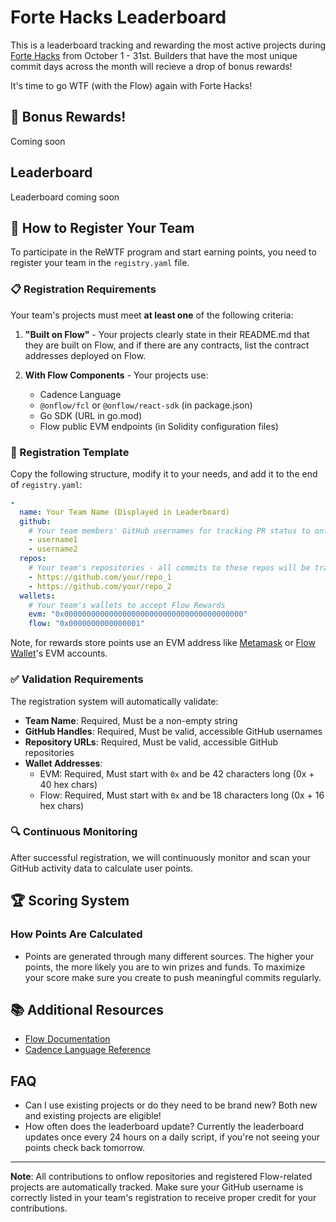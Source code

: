 # Forte Hacks Leaderboard

This is a leaderboard tracking and rewarding the most active projects during [Forte Hacks](https://link.flow.com/ForteHacksDevRel) from October 1 - 31st. Builders that have the most unique commit days across the month will recieve a drop of bonus rewards!

It's time to go WTF (with the Flow) again with Forte Hacks!

## 🤝 Bonus Rewards!

Coming soon


## Leaderboard

Leaderboard coming soon

## 🚀 How to Register Your Team

To participate in the ReWTF program and start earning points, you need to register your team in the `registry.yaml` file.

### 📋 Registration Requirements

Your team's projects must meet **at least one** of the following criteria:

1. **"Built on Flow"** - Your projects clearly state in their README.md that they are built on Flow, and if there are any contracts, list the contract addresses deployed on Flow.

2. **With Flow Components** - Your projects use:
   - Cadence Language
   - `@onflow/fcl` or `@onflow/react-sdk` (in package.json)
   - Go SDK (URL in go.mod)
   - Flow public EVM endpoints (in Solidity configuration files)

### 📝 Registration Template

Copy the following structure, modify it to your needs, and add it to the end of `registry.yaml`:

```yaml
-
  name: Your Team Name (Displayed in Leaderboard)
  github:
    # Your team members' GitHub usernames for tracking PR status to onflow
    - username1
    - username2
  repos:
    # Your team's repositories - all commits to these repos will be tracked
    - https://github.com/your/repo_1
    - https://github.com/your/repo_2
  wallets:
    # Your team's wallets to accept Flow Rewards
    evm: "0x0000000000000000000000000000000000000000"
    flow: "0x0000000000000001"
```

Note, for rewards store points use an EVM address like [Metamask](https://developers.flow.com/build/evm/using) or [Flow Wallet](https://wallet.flow.com/)'s EVM accounts.

### ✅ Validation Requirements

The registration system will automatically validate:

- **Team Name**: Required, Must be a non-empty string
- **GitHub Handles**: Required, Must be valid, accessible GitHub usernames
- **Repository URLs**: Required, Must be valid, accessible GitHub repositories
- **Wallet Addresses**:
  - EVM: Required, Must start with `0x` and be 42 characters long (0x + 40 hex chars)
  - Flow: Required, Must start with `0x` and be 18 characters long (0x + 16 hex chars)

### 🔍 Continuous Monitoring

After successful registration, we will continuously monitor and scan your GitHub activity data to calculate user points.


## 🏆 Scoring System

### How Points Are Calculated

- Points are generated through many different sources. The higher your points, the more likely you are to win prizes and funds. To maximize your score make sure you create to push meaningful commits regularly. 


## 📚 Additional Resources

- [Flow Documentation](https://developers.flow.com/)
- [Cadence Language Reference](https://cadence-lang.org/)

## FAQ
- Can I use existing projects or do they need to be brand new? Both new and existing projects are eligible!
- How often does the leaderboard update? Currently the leaderboard updates once every 24 hours on a daily script, if you're not seeing your points check back tomorrow.
---

**Note**: All contributions to onflow repositories and registered Flow-related projects are automatically tracked. Make sure your GitHub username is correctly listed in your team's registration to receive proper credit for your contributions.
